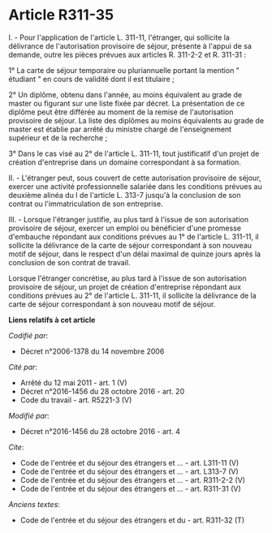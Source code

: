 # Article R311-35

I. - Pour l'application de l'article L. 311-11, l'étranger, qui sollicite la délivrance de l'autorisation provisoire de
séjour, présente à l'appui de sa demande, outre les pièces prévues aux articles R. 311-2-2 et R. 311-31 : 

1° La carte de séjour temporaire ou pluriannuelle portant la mention " étudiant " en cours de validité dont il est
titulaire ; 

2° Un diplôme, obtenu dans l'année, au moins équivalent au grade de master ou figurant sur une liste fixée par décret. La
présentation de ce diplôme peut être différée au moment de la remise de l'autorisation provisoire de séjour. La liste des
diplômes au moins équivalents au grade de master est établie par arrêté du ministre chargé de l'enseignement supérieur et de
la recherche ; 

3° Dans le cas visé au 2° de l'article L. 311-11, tout justificatif d'un projet de création d'entreprise dans un domaine
correspondant à sa formation. 

II. - L'étranger peut, sous couvert de cette autorisation provisoire de séjour, exercer une activité professionnelle salariée
dans les conditions prévues au deuxième alinéa du I de l'article L. 313-7 jusqu'à la conclusion de son contrat ou
l'immatriculation de son entreprise. 

III. - Lorsque l'étranger justifie, au plus tard à l'issue de son autorisation provisoire de séjour, exercer un emploi ou
bénéficier d'une promesse d'embauche répondant aux conditions prévues au 1° de l'article L. 311-11, il sollicite la
délivrance de la carte de séjour correspondant à son nouveau motif de séjour, dans le respect d'un délai maximal de quinze
jours après la conclusion de son contrat de travail. 

Lorsque l'étranger concrétise, au plus tard à l'issue de son autorisation provisoire de séjour, un projet de création
d'entreprise répondant aux conditions prévues au 2° de l'article L. 311-11, il sollicite la délivrance de la carte de séjour
correspondant à son nouveau motif de séjour.

**Liens relatifs à cet article**

_Codifié par_:

  - Décret n°2006-1378 du 14 novembre 2006

_Cité par_:

  - Arrêté du 12 mai 2011 - art. 1 (V)
  - Décret n°2016-1456 du 28 octobre 2016 - art. 20
  - Code du travail - art. R5221-3 (V)

_Modifié par_:

  - Décret n°2016-1456 du 28 octobre 2016 - art. 4

_Cite_:

  - Code de l'entrée et du séjour des étrangers et ... - art. L311-11 (V)
  - Code de l'entrée et du séjour des étrangers et ... - art. L313-7 (V)
  - Code de l'entrée et du séjour des étrangers et ... - art. R311-2-2 (V)
  - Code de l'entrée et du séjour des étrangers et ... - art. R311-31 (V)

_Anciens textes_:

  - Code de l'entrée et du séjour des étrangers et du  - art. R311-32 (T)
